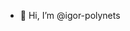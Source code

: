 - 👋 Hi, I’m @igor-polynets

<!---
igor-polynets/igor-polynets is a ✨ special ✨ repository because its `README.md` (this file) appears on your GitHub profile.
You can click the Preview link to take a look at your changes.
--->
